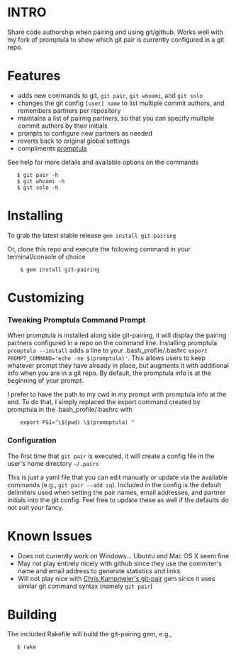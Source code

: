 # INTRO 

Share code authorship when pairing and using git/github.
Works well with my fork of promptula to show which git pair is currently
configured in a git repo.

# Features

* adds new commands to git, `git pair`, `git whoami`, and `git solo`
* changes the git config `[user] name` to list multiple commit authors, and remembers partners per repository
* maintains a list of pairing partners, so that you can specify multiple commit authors by their initials
* prompts to configure new partners as needed
* reverts back to original global settings
* compliments [promptula](http://github.com/wballard/promptula)

See help for more details and available options on the commands

```
   $ git pair -h
   $ git whoami -h
   $ git solo -h
```

# Installing

To grab the latest stable release `gem install git-pairing`

Or, clone this repo and execute the following command in your
terminal/console of choice

```
    $ gem install git-pairing 
```

# Customizing

### Tweaking Promptula Command Prompt

When promptula is installed along side git-pairing, it will display the
pairing partners configured in a repo on the command line.  Installing
promptula `promptula --install` adds a line to your
.bash_profile/.bashrc `export PROMPT_COMMAND='echo -ne $(promptula)'`.
This allows users to keep whatever prompt they have already in place,
but augments it with additional info when you are in a git repo.  By
default, the promptula info is at the beginning of your prompt.

I prefer to have the path to my cwd in my prompt with promptula info at
the end.  To do that, I simply replaced the export command created by
promptula in the .bash_profile/.bashrc with

```
    export PS1="\$(pwd) \$(promoptula) "
```

### Configuration

The first time that `git pair` is executed, it will create a config file
in the user's home directory `~/.pairs`

This is just a yaml file that you can edit manually or update via the
available commands (e.g., `git pair --add sq`).  Included in the config is
the default delimiters used when setting the pair names, email
addresses, and partner initials
into the git config.  Feel free to update these as well if the defaults
do not suit your fancy.

# Known Issues

* Does not currently work on Windows... Ubuntu and Mac OS X seem fine
* May not play entirely nicely with github since they use the commiter's 
name and email address to generate statistics and links 
* Will not play nice with [Chris Kampmeier's
git-pair](https://github.com/chrisk/git-pair) gem since it uses similar
git command syntax (namely `git pair`) 

# Building

The included Rakefile will build the git-pairing gem, e.g.,

```
   $ rake
```
